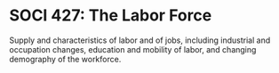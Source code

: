 # SOCI 427: The Labor Force

Supply and characteristics of labor and of jobs, including industrial and occupation changes, education and mobility of labor, and changing demography of the workforce.